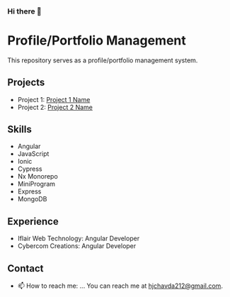### Hi there 👋

<!--
**chavdahitesh/chavdahitesh** is a ✨ _special_ ✨ repository because its `README.md` (this file) appears on your GitHub profile.

Here are some ideas to get you started:

- 🔭 I’m currently working on ...
- 🌱 I’m currently learning ...
- 👯 I’m looking to collaborate on ...
- 🤔 I’m looking for help with ...
- 💬 Ask me about ...
- 📫 How to reach me: ...
- 😄 Pronouns: ...
- ⚡ Fun fact: ...
-->


# Profile/Portfolio Management

This repository serves as a profile/portfolio management system.

## Projects

- Project 1: [Project 1 Name](link-to-project-1)
- Project 2: [Project 2 Name](link-to-project-2)

## Skills

- Angular
- JavaScript
- Ionic
- Cypress
- Nx Monorepo
- MiniProgram
- Express
- MongoDB

## Experience

- Iflair Web Technology: Angular Developer
- Cybercom Creations: Angular Developer 

## Contact
- 📫 How to reach me: ...
You can reach me at [hjchavda212@gmail.com](mailto:hjchavda212@gmail.com).


